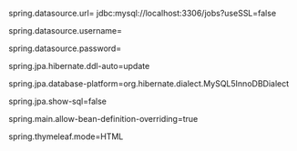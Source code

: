 <p> spring.datasource.url= jdbc:mysql://localhost:3306/jobs?useSSL=false </p>
<p> spring.datasource.username=</p>
<p> spring.datasource.password=</p>
<p>spring.jpa.hibernate.ddl-auto=update</p>
<p>spring.jpa.database-platform=org.hibernate.dialect.MySQL5InnoDBDialect</p>
<p>spring.jpa.show-sql=false</p>
<p>spring.main.allow-bean-definition-overriding=true</p>
<p>spring.thymeleaf.mode=HTML</p>